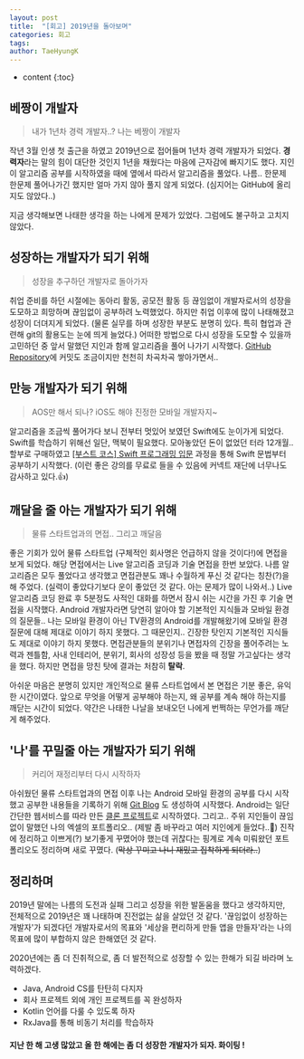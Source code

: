 ```yaml
---
layout: post
title:  "[회고] 2019년을 돌아보며"
categories: 회고
tags:
author: TaeHyungK
---
```


* content
{:toc}

## 베짱이 개발자

> 내가 1년차 경력 개발자..? 나는 베짱이 개발자

작년 3월 인생 첫 출근을 하였고 2019년으로 접어들며 1년차 경력 개발자가 되었다.  **경력자**라는 말의 힘이 대단한 것인지 1년을 채웠다는 마음에 근자감에 빠지기도 했다. 지인이 알고리즘 공부를 시작하였을 때에 옆에서 따라서 알고리즘을 풀었다. 나름.. 한문제 한문제 풀어나가긴 했지만 얼마 가지 않아 풀지 않게 되었다. (심지어는 GitHub에 올리지도 않았다..)

지금 생각해보면 나태한 생각을 하는 나에게 문제가 있었다. 그럼에도 불구하고 고치지 않았다.






## 성장하는 개발자가 되기 위해

> 성장을 추구하던 개발자로 돌아가자

취업 준비를 하던 시절에는 동아리 활동, 공모전 활동 등 끊임없이 개발자로서의 성장을 도모하고 희망하며 끊임없이 공부하려 노력했었다. 하지만 취업 이후에 많이 나태해졌고 성장이 더뎌지게 되었다. (물론 실무를 하며 성장한 부분도 분명히 있다. 특히 협업과 관련해 git의 활용도는 눈에 띄게 늘었다.) 어떠한 방법으로 다시 성장을 도모할 수 있을까 고민하던 중 앞서 말했던 지인과 함께 알고리즘을 풀어 나가기 시작했다. [GitHub Repository](https://github.com/TaeHyungK/algorithm)에 커밋도 조금이지만 천천히 차곡차곡 쌓아가면서..

## 만능 개발자가 되기 위해

> AOS만 해서 되나? iOS도 해야 진정한 모바일 개발자지~

알고리즘을 조금씩 풀어가다 보니 전부터 멋있어 보였던 Swift에도 눈이가게 되었다. Swift를 학습하기 위해선 일단, 맥북이 필요했다. 모아놓았던 돈이 없었던 터라 12개월.. 할부로 구매하였고 [[부스트 코스] Swift 프로그래밍 입문](https://www.edwith.org/boostcamp_ios/joinLectures/9881) 과정을 통해 Swift 문법부터 공부하기 시작했다. (이런 좋은 강의를 무료로 들을 수 있음에 커넥트 재단에 너무나도 감사하고 있다.👍) 

## 깨달을 줄 아는 개발자가 되기 위해

> 물류 스타트업과의 면접.. 그리고 깨달음

좋은 기회가 있어 물류 스타트업 (구체적인 회사명은 언급하지 않을 것이다!)에 면접을 보게 되었다. 해당 면접에서는 Live 알고리즘 코딩과 기술 면접을 한번 보았다. 나름 알고리즘은 모두 풀었다고 생각했고 면접관분도 꽤나 수월하게 푸신 것 같다는 칭찬(?)을 해 주었다. (실력이 좋았다기보다 운이 좋았던 것 같다. 아는 문제가 많이 나와서..) Live 알고리즘 코딩 완료 후 5분정도 사적인 대화를 하면서 잠시 쉬는 시간을 가진 후 기술 면접을 시작했다. Android 개발자라면 당연히 알아야 할 기본적인 지식들과 모바일 환경의 질문들.. 나는 모바일 환경이 아닌 TV환경의 Android를 개발해왔기에 모바일 환경 질문에 대해 제대로 이야기 하지 못했다. 그 때문인지.. 긴장한 탓인지 기본적인 지식들도 제대로 이야기 하지 못했다. 면접관분들의 분위기나 면접자의 긴장을 풀어주려는 노력과 젠틀함, 사내 인테리어, 분위기, 회사의 성장성 등을 봤을 때 정말 가고싶다는 생각을 했다. 하지만 면접을 망친 탓에 결과는 처참히 **탈락**.

아쉬운 마음은 분명히 있지만 개인적으로 물류 스타트업에서 본 면접은 기분 좋은, 유익한 시간이였다. 앞으로 무엇을 어떻게 공부해야 하는지, 왜 공부를 계속 해야 하는지를 깨닫는 시간이 되었다. 약간은 나태한 나날을 보내오던 나에게 번쩍하는 무언가를 깨닫게 해주었다.

## '나'를 꾸밀줄 아는 개발자가 되기 위해

> 커리어 재정리부터 다시 시작하자

아쉬웠던 물류 스타트업과의 면접 이후 나는 Android 모바일 환경의 공부를 다시 시작했고 공부한 내용들을 기록하기 위해 [Git Blog](taehyungk.github.io) 도 생성하여 시작했다. Android는 일단 간단한 웹서비스를 따라 만든 [클론 프로젝트](https://github.com/TaeHyungK/ZepetoCloneProject)로 시작하였다. 그리고.. 주위 지인들이 끊임없이 말했던 나의 엑셀의 포트폴리오.. (제발 좀 바꾸라고 여러 지인에게 들었다..👊) 진작에 정리하고 이쁘게(?) 보기좋게 꾸몄어야 했는데 귀찮다는 핑계로 계속 미뤄왔던 포트폴리오도 정리하며 새로 꾸몄다. (~~막상 꾸미고 나니 재밌고 집착하게 되더라..~~) 

## 정리하며

2019년 말에는 나름의 도전과 실패 그리고 성장을 위한 발돋움을 했다고 생각하지만, 전체적으로 2019년은 꽤 나태하며 진전없는 삶을 살았던 것 같다. '끊임없이 성장하는 개발자'가 되겠다던 개발자로서의 목표와 '세상을 편리하게 만들 앱을 만들자'라는 나의 목표에 많이 부합하지 않은 한해였던 것 같다.

2020년에는 좀 더 진취적으로, 좀 더 발전적으로 성장할 수 있는 한해가 되길 바라며 노력하겠다.

* Java, Android CS를 탄탄히 다지자
* 회사 프로젝트 외에 개인 프로젝트를 꼭 완성하자
* Kotlin 언어를 다룰 수 있도록 하자
* RxJava를 통해 비동기 처리를 학습하자

#### 지난 한 해 고생 많았고 올 한 해에는 좀 더 성장한 개발자가 되자. 화이팅 !